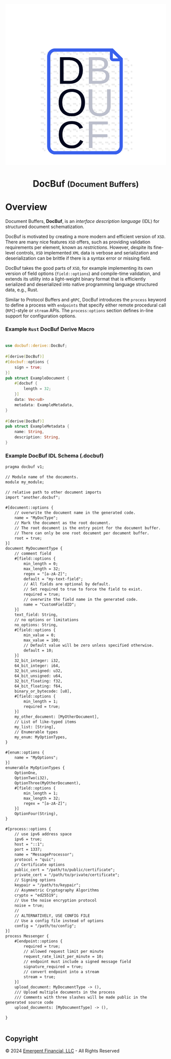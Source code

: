 <!-- Center Header with "DocBuf" text -->
<div align="center">
    <img src="guide/src/images/logo.svg" />
  <h1>DocBuf <small>(Document Buffers)</small></h1>
</div>

# Overview

Document Buffers, **DocBuf**, is an _interface description language_ (IDL) for structured document schematization.

DocBuf is motivated by creating a more modern and efficient version of `XSD`. There are many nice features `XSD` offers, such as providing validation requirements per element, known as _restrictions_. However, despite its fine-level controls, `XSD` implemented `XML` data is verbose and serialization and deserialization can be brittle if there is a syntax error or missing field. 

DocBuf takes the good parts of `XSD`, for example implementing its own version of field options (`field::options`) and compile-time validation, and extends its utility into a light-weight binary format that is efficiently serialized and deserialized into native programming language structured data, e.g., Rust.

Similar to Protocol Buffers and `gRPC`, DocBuf introduces the `process` keyword to define a process with `endpoints` that specify either remote procedural call (`RPC`)-style or `stream` APIs. The `process:options` section defines in-line support for configuration options.

### Example `Rust` DocBuf Derive Macro

```rust

use docbuf::derive::DocBuf;

#[derive(DocBuf)]
#[docbuf::options {
    sign = true;
}]
pub struct ExampleDocument {
    #[docbuf {
        length = 32;
    }]
    data: Vec<u8>
    metadata: ExampleMetadata,
}

#[derive(DocBuf)]
pub struct ExampleMetadata {
    name: String,
    description: String,
}

```

### Example DocBuf IDL Schema (.docbuf)

```docbuf
pragma docbuf v1;

// Module name of the documents.
module my_module;

// relative path to other document imports
import "another.docbuf";

#[document::options {
    // overwrite the document name in the generated code.
    name = "MyDocType";
    // Mark the document as the root document.
    // The root document is the entry point for the document buffer.
    // There can only be one root document per document buffer.
    root = true;
}]
document MyDocumentType {
    // comment field
    #[field::options {
        min_length = 0;
        max_length = 32;
        regex = "[a-zA-Z]";
        default = "my-text-field";
        // All fields are optional by default.
        // Set required to true to force the field to exist.
        required = true;
        // overwrite the field name in the generated code.
        name = "CustomFieldID";
    }]
    text_field: String,
    // no options or limitations
    no_options: String,
    #[field::options {
        min_value = 0;
        max_value = 100;
        // Default value will be zero unless specified otherwise.
        default = 10;
    }]
    32_bit_integer: i32,
    64_bit_integer: i64,
    32_bit_unsigned: u32,
    64_bit_unsigned: u64,
    32_bit_floating: f32,
    64_bit_floating: f64,
    binary_or_bytecode: [u8],
    #[field::options {
        min_length = 1;
        required = true;
    }]
    my_other_document: [MyOtherDocument],
    // List of like-typed items
    my_list: [String],
    // Enumerable types
    my_enum: MyOptionTypes,
}

#[enum::options {
    name = "MyOptions";
}]
enumerable MyOptionTypes {
    OptionOne,
    OptionTwo(i32),
    OptionThree(MyOtherDocument),
    #[field::options {
        min_length = 1;
        max_length = 32;
        regex = "[a-zA-Z]";
    }]
    OptionFour(String),
}

#[process::options {
    // use ipv6 address space
    ipv6 = true;
    host = "::1";
    port = 1337;
    name = "MessageProcessor";
    protocol = "quic";
    // Certificate options
    public_cert = "/path/to/public/certificate";
    private_cert = "/path/to/private/certificate";
    // Signing options
    keypair = "/path/to/keypair";
    // Asymmetric Cryptography Algorithms
    crypto = "ed25519";
    // Use the noise encryption protocol
    noise = true;
    //
    // ALTERNATIVELY, USE CONFIG FILE
    // Use a config file instead of options
    config = "/path/to/config";
}]
process Messenger {
    #[endpoint::options {
        required = true;
        // allowed request limit per minute
        request_rate_limit_per_minute = 10;
        // endpoint must include a signed message field
        signature_required = true;
        // convert endpoint into a stream
        stream = true;
    }]
    upload_document: MyDocumentType -> (),
    /// Upload multiple documents in the process
    /// Comments with three slashes will be made public in the generated source code
    upload_documents: [MyDocumentType] -> (),

}


```

<!-- Add Copyright Notice -->
## Copyright

© 2024 [Emergent Financial, LLC](https://emergent.financial) - All Rights Reserved